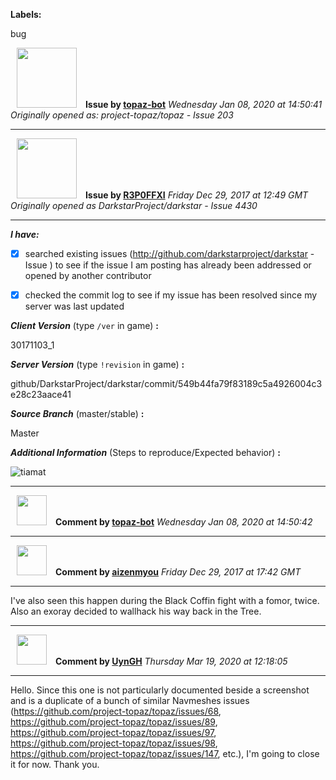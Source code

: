 **Labels:**

bug



<a href="https://github.com/topaz-bot"><img src="https://avatars3.githubusercontent.com/u/59651103?v=4" width="96" height="96" hspace="10"></img></a> **Issue by [topaz-bot](https://github.com/topaz-bot)**
_Wednesday Jan 08, 2020 at 14:50:41_
_Originally opened as: project-topaz/topaz - Issue 203_

----

<a href="https://github.com/R3P0FFXI"><img src="https://avatars2.githubusercontent.com/u/10148511?v=4"  width="96" height="96" hspace="10"></img></a> **Issue by [R3P0FFXI](https://github.com/R3P0FFXI)**
_Friday Dec 29, 2017 at 12:49 GMT_
_Originally opened as DarkstarProject/darkstar - Issue 4430_

----

<!-- place 'x' mark between square [] brackets to checkmark box -->

**_I have:_**

- [x] searched existing issues (http://github.com/darkstarproject/darkstar - Issue ) to see if the issue I am posting has already been addressed or opened by another contributor
- [x] checked the commit log to see if my issue has been resolved since my server was last updated


<!-- Issues will be closed without being looked into if the following information is missing (unless its not applicable). -->

**_Client Version_** (type `/ver` in game) **:** 
30171103_1

**_Server Version_** (type `!revision` in game) **:** 
github/DarkstarProject/darkstar/commit/549b44fa79f83189c5a4926004c3e28c23aace41

**_Source Branch_** (master/stable) **:** 
Master

**_Additional Information_** (Steps to reproduce/Expected behavior) **:** 

![tiamat](https://user-images.githubusercontent.com/10148511/34437490-b50c169a-ec6c-11e7-84ae-625839cfac14.png)





----
<a href="https://github.com/topaz-bot"><img src="https://avatars3.githubusercontent.com/u/59651103?v=4" width="48" height="48" hspace="10"></img></a> **Comment by [topaz-bot](https://github.com/topaz-bot)**
_Wednesday Jan 08, 2020 at 14:50:42_

----

<a href="https://github.com/aizenmyou"><img src="https://avatars3.githubusercontent.com/u/4256716?v=4"  width="48" height="48" hspace="10"></img></a> **Comment by [aizenmyou](https://github.com/aizenmyou)**
_Friday Dec 29, 2017 at 17:42 GMT_

----

I've also seen this happen during the Black Coffin fight with a fomor, twice. Also an exoray decided to wallhack his way back in the Tree.



----
<a href="https://github.com/UynGH"><img src="https://avatars2.githubusercontent.com/u/40763842?v=4" width="48" height="48" hspace="10"></img></a> **Comment by [UynGH](https://github.com/UynGH)**
_Thursday Mar 19, 2020 at 12:18:05_

----

Hello. Since this one is not particularly documented beside a screenshot and is a duplicate of a bunch of similar Navmeshes issues (https://github.com/project-topaz/topaz/issues/68, https://github.com/project-topaz/topaz/issues/89, https://github.com/project-topaz/topaz/issues/97, https://github.com/project-topaz/topaz/issues/98, https://github.com/project-topaz/topaz/issues/147, etc.), I'm going to close it for now. Thank you.
